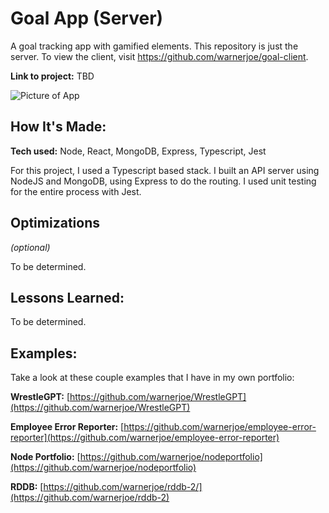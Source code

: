 # Goal App (Server)
A goal tracking app with gamified elements.  This repository is just the server.  To view the client, visit https://github.com/warnerjoe/goal-client.

**Link to project:** TBD

![Picture of App](http://placecorgi.com/1200/650)

## How It's Made:

**Tech used:** Node, React, MongoDB, Express, Typescript, Jest

For this project, I used a Typescript based stack. I built an API server using NodeJS and MongoDB, using Express to do the routing.  I used unit testing for the entire process with Jest.

## Optimizations
*(optional)*

To be determined.

## Lessons Learned:

To be determined.

## Examples:
Take a look at these couple examples that I have in my own portfolio:

**WrestleGPT:** [https://github.com/warnerjoe/WrestleGPT](https://github.com/warnerjoe/WrestleGPT)

**Employee Error Reporter:** [https://github.com/warnerjoe/employee-error-reporter](https://github.com/warnerjoe/employee-error-reporter)

**Node Portfolio:** [https://github.com/warnerjoe/nodeportfolio](https://github.com/warnerjoe/nodeportfolio)

**RDDB:** [https://github.com/warnerjoe/rddb-2/](https://github.com/warnerjoe/rddb-2)